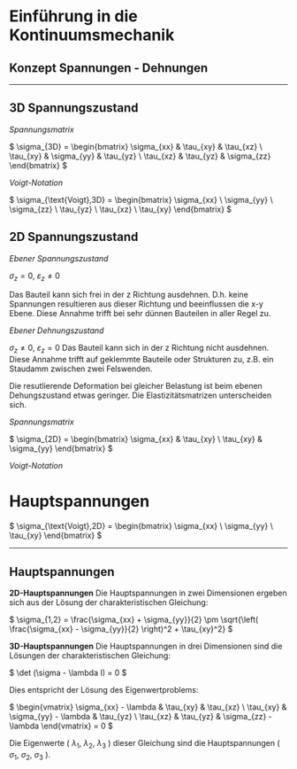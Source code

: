 # Einführung in die Kontinuumsmechanik
## Konzept Spannungen - Dehnungen



---
## 3D Spannungszustand

_Spannungsmatrix_

$
\sigma_{3D} =
\begin{bmatrix}
\sigma_{xx} & \tau_{xy} & \tau_{xz} \\
\tau_{xy} & \sigma_{yy} & \tau_{yz} \\
\tau_{xz} & \tau_{yz} & \sigma_{zz}
\end{bmatrix}
$


_Voigt-Notation_

$
\sigma_{\text{Voigt},3D} =
\begin{bmatrix}
\sigma_{xx} \\
\sigma_{yy} \\
\sigma_{zz} \\
\tau_{yz} \\
\tau_{xz} \\
\tau_{xy}
\end{bmatrix}
$

## 2D Spannungszustand
_Ebener Spannungszustand_

$\sigma_z=0$, $\varepsilon_z\neq0$

Das Bauteil kann sich frei in der z Richtung ausdehnen. D.h. keine Spannungen resultieren aus dieser Richtung und beeinflussen die x-y Ebene. Diese Annahme trifft bei sehr dünnen Bauteilen in aller Regel zu.

_Ebener Dehnungszustand_

$\sigma_z\neq0$, $\varepsilon_z=0$
Das Bauteil kann sich in der z Richtung nicht ausdehnen. Diese Annahme trifft auf geklemmte Bauteile oder Strukturen zu, z.B. ein Staudamm zwischen zwei Felswenden.

Die resutlierende Deformation bei gleicher Belastung ist beim ebenen Dehungszustand etwas geringer. Die Elastizitätsmatrizen unterscheiden sich.

_Spannungsmatrix_

$
\sigma_{2D} =
\begin{bmatrix}
\sigma_{xx} & \tau_{xy} \\
\tau_{xy} & \sigma_{yy}
\end{bmatrix}
$



_Voigt-Notation_
# Hauptspannungen
$
\sigma_{\text{Voigt},2D} =
\begin{bmatrix}
\sigma_{xx} \\
\sigma_{yy} \\
\tau_{xy}
\end{bmatrix}
$

___

## Hauptspannungen

**2D-Hauptspannungen**
Die Hauptspannungen in zwei Dimensionen ergeben sich aus der Lösung der charakteristischen Gleichung:

$
\sigma_{1,2} = \frac{\sigma_{xx} + \sigma_{yy}}{2} \pm \sqrt{\left( \frac{\sigma_{xx} - \sigma_{yy}}{2} \right)^2 + \tau_{xy}^2}
$

**3D-Hauptspannungen**
Die Hauptspannungen in drei Dimensionen sind die Lösungen der charakteristischen Gleichung:

$
\det (\sigma - \lambda I) = 0
$

Dies entspricht der Lösung des Eigenwertproblems:

$
\begin{vmatrix}
\sigma_{xx} - \lambda & \tau_{xy} & \tau_{xz} \\
\tau_{xy} & \sigma_{yy} - \lambda & \tau_{yz} \\
\tau_{xz} & \tau_{yz} & \sigma_{zz} - \lambda
\end{vmatrix} = 0
$

Die Eigenwerte ( $\lambda_1$, $\lambda_2$, $\lambda_3$ ) dieser Gleichung sind die Hauptspannungen ( $\sigma_1$, $\sigma_2$, $\sigma_3$ ).

